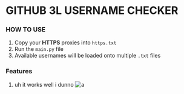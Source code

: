 # GITHUB 3L USERNAME CHECKER

### HOW TO USE
 1. Copy your **HTTPS** proxies into `https.txt`
 2. Run the `main.py` file
 3. Available usernames will be loaded onto multiple `.txt` files

### Features
 1. uh it works well i dunno
![a](https://cdn-icons-png.flaticon.com/512/25/25231.png)
